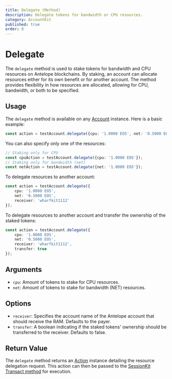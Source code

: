 ```yaml
---
title: Delegate (Method)
description: Delegate tokens for bandwidth or CPU resources.
category: AccountKit
published: true
order: 8
---
```


# Delegate

The `delegate` method is used to stake tokens for bandwidth and CPU resources on Antelope blockchains. By staking, an account can allocate resources either for its own benefit or for another account. The method provides flexibility in how resources are allocated, allowing for CPU, bandwidth, or both to be specified.

## Usage

The `delegate` method is available on any [Account](/docs/account-kit/account) instance. Here is a basic example:

```typescript
const action = testAccount.delegate({cpu: '1.0000 EOS', net: '0.5000 EOS'});
```

You can also specify only one of the resources:

```typescript
// Staking only for CPU
const cpuAction = testAccount.delegate({cpu: '1.0000 EOS'});
// Staking only for bandwidth (net)
const netAction = testAccount.delegate({net: '1.0000 EOS'});
```

To delegate resources to another account:

```typescript
const action = testAccount.delegate({
    cpu: '1.0000 EOS',
    net: '0.5000 EOS',
    receiver: 'wharfkit1112'
});
```

To delegate resources to another account and transfer the ownership of the staked tokens:

```typescript
const action = testAccount.delegate({
    cpu: '1.0000 EOS',
    net: '0.5000 EOS',
    receiver: 'wharfkit1112',
    transfer: true
});
```

## Arguments

- `cpu`: Amount of tokens to stake for CPU resources.
- `net`: Amount of tokens to stake for bandwidth (NET) resources.

## Options

- `receiver`: Specifies the account name of the Antelope account that should receive the RAM. Defaults to the payer.
- `transfer`: A boolean indicating if the staked tokens' ownership should be transferred to the receiver. Defaults to false.

## Return Value

The `delegate` method returns an [Action](/docs/antelope/action) instance detailing the resource delegation request. This action can then be passed to the [SessionKit Transact method](/docs/session-kit/transact) for execution.
